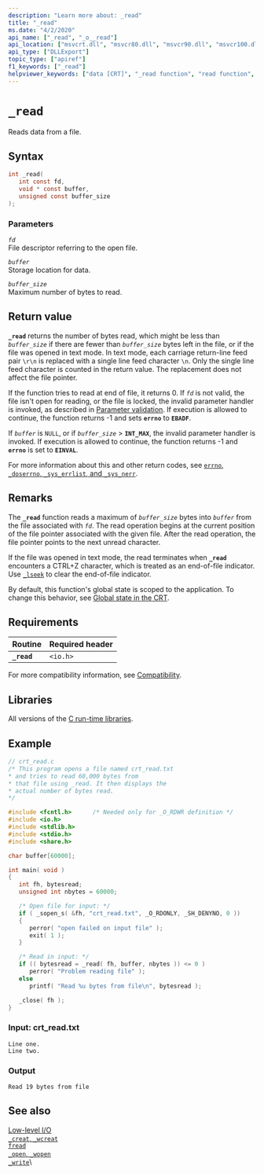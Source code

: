 ```yaml
---
description: "Learn more about: _read"
title: "_read"
ms.date: "4/2/2020"
api_name: ["_read", "_o__read"]
api_location: ["msvcrt.dll", "msvcr80.dll", "msvcr90.dll", "msvcr100.dll", "msvcr100_clr0400.dll", "msvcr110.dll", "msvcr110_clr0400.dll", "msvcr120.dll", "msvcr120_clr0400.dll", "ucrtbase.dll", "api-ms-win-crt-stdio-l1-1-0.dll", "api-ms-win-crt-private-l1-1-0.dll"]
api_type: ["DLLExport"]
topic_type: ["apiref"]
f1_keywords: ["_read"]
helpviewer_keywords: ["data [CRT]", "_read function", "read function", "data [C++], reading", "reading data [C++]", "files [C++], reading"]
---
```

# `_read`

Reads data from a file.

## Syntax

```C
int _read(
   int const fd,
   void * const buffer,
   unsigned const buffer_size
);
```

### Parameters

*`fd`*\
File descriptor referring to the open file.

*`buffer`*\
Storage location for data.

*`buffer_size`*\
Maximum number of bytes to read.

## Return value

**`_read`** returns the number of bytes read, which might be less than *`buffer_size`* if there are fewer than *`buffer_size`* bytes left in the file, or if the file was opened in text mode. In text mode, each carriage return-line feed pair `\r\n` is replaced with a single line feed character `\n`. Only the single line feed character is counted in the return value. The replacement does not affect the file pointer.

If the function tries to read at end of file, it returns 0. If *`fd`* is not valid, the file isn't open for reading, or the file is locked, the invalid parameter handler is invoked, as described in [Parameter validation](../parameter-validation.md). If execution is allowed to continue, the function returns -1 and sets **`errno`** to **`EBADF`**.

If *`buffer`* is `NULL`, or if *`buffer_size`* > **`INT_MAX`**, the invalid parameter handler is invoked. If execution is allowed to continue, the function returns -1 and **`errno`** is set to **`EINVAL`**.

For more information about this and other return codes, see [`errno`, `_doserrno`, `_sys_errlist`, and `_sys_nerr`](../errno-doserrno-sys-errlist-and-sys-nerr.md).

## Remarks

The **`_read`** function reads a maximum of *`buffer_size`* bytes into *`buffer`* from the file associated with *`fd`*. The read operation begins at the current position of the file pointer associated with the given file. After the read operation, the file pointer points to the next unread character.

If the file was opened in text mode, the read terminates when **`_read`** encounters a CTRL+Z character, which is treated as an end-of-file indicator. Use [`_lseek`](lseek-lseeki64.md) to clear the end-of-file indicator.

By default, this function's global state is scoped to the application. To change this behavior, see [Global state in the CRT](../global-state.md).

## Requirements

|Routine|Required header|
|-------------|---------------------|
|**`_read`**|`<io.h>`|

For more compatibility information, see [Compatibility](../compatibility.md).

## Libraries

All versions of the [C run-time libraries](../crt-library-features.md).

## Example

```C
// crt_read.c
/* This program opens a file named crt_read.txt
* and tries to read 60,000 bytes from
* that file using _read. It then displays the
* actual number of bytes read.
*/

#include <fcntl.h>      /* Needed only for _O_RDWR definition */
#include <io.h>
#include <stdlib.h>
#include <stdio.h>
#include <share.h>

char buffer[60000];

int main( void )
{
   int fh, bytesread;
   unsigned int nbytes = 60000;

   /* Open file for input: */
   if ( _sopen_s( &fh, "crt_read.txt", _O_RDONLY, _SH_DENYNO, 0 ))
   {
      perror( "open failed on input file" );
      exit( 1 );
   }

   /* Read in input: */
   if (( bytesread = _read( fh, buffer, nbytes )) <= 0 )
      perror( "Problem reading file" );
   else
      printf( "Read %u bytes from file\n", bytesread );

   _close( fh );
}
```

### Input: crt_read.txt

```Input
Line one.
Line two.
```

### Output

```Output
Read 19 bytes from file
```

## See also

[Low-level I/O](../low-level-i-o.md)\
[`_creat`, `_wcreat`](creat-wcreat.md)\
[`fread`](fread.md)\
[`_open`, `_wopen`](open-wopen.md)\
[`_write`](write.md)\
